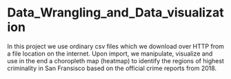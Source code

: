 # Data_Wrangling_and_Data_visualization

In this project we use ordinary csv files which we download over HTTP from a file location on the internet.
Upon import, we manipulate, visualize and use in the end a choropleth map (heatmap) to identify the regions 
of highest criminality in San Fransisco based on the official crime reports from 2018. 



